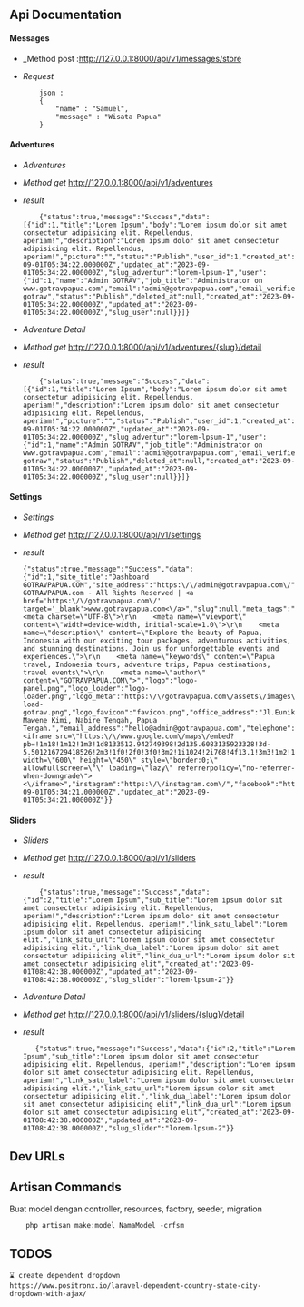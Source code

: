 ## Api Documentation

#### Messages

-   \_Method post :http://127.0.0.1:8000/api/v1/messages/store

-   _Request_

    ```
        json :
        {
            "name" : "Samuel",
            "message" : "Wisata Papua"
        }
    ```

#### Adventures

-   _Adventures_
-   _Method get_ http://127.0.0.1:8000/api/v1/adventures

-   _result_

    ```
        {"status":true,"message":"Success","data":[{"id":1,"title":"Lorem Ipsum","body":"Lorem ipsum dolor sit amet consectetur adipisicing elit. Repellendus, aperiam!","description":"Lorem ipsum dolor sit amet consectetur adipisicing elit. Repellendus, aperiam!","picture":"","status":"Publish","user_id":1,"created_at":"2023-09-01T05:34:22.000000Z","updated_at":"2023-09-01T05:34:22.000000Z","slug_adventur":"lorem-lpsum-1","user":{"id":1,"name":"Admin GOTRAV","job_title":"Administrator on www.gotravpapua.com","email":"admin@gotravpapua.com","email_verified_at":null,"picture":"00.jpg","slug":"admin-gotrav","status":"Publish","deleted_at":null,"created_at":"2023-09-01T05:34:22.000000Z","updated_at":"2023-09-01T05:34:22.000000Z","slug_user":null}}]}
    ```

-   _Adventure Detail_
-   _Method get_ http://127.0.0.1:8000/api/v1/adventures/{slug}/detail

-   _result_

    ```
        {"status":true,"message":"Success","data":[{"id":1,"title":"Lorem Ipsum","body":"Lorem ipsum dolor sit amet consectetur adipisicing elit. Repellendus, aperiam!","description":"Lorem ipsum dolor sit amet consectetur adipisicing elit. Repellendus, aperiam!","picture":"","status":"Publish","user_id":1,"created_at":"2023-09-01T05:34:22.000000Z","updated_at":"2023-09-01T05:34:22.000000Z","slug_adventur":"lorem-lpsum-1","user":{"id":1,"name":"Admin GOTRAV","job_title":"Administrator on www.gotravpapua.com","email":"admin@gotravpapua.com","email_verified_at":null,"picture":"00.jpg","slug":"admin-gotrav","status":"Publish","deleted_at":null,"created_at":"2023-09-01T05:34:22.000000Z","updated_at":"2023-09-01T05:34:22.000000Z","slug_user":null}}]}
    ```

#### Settings

-   _Settings_
-   _Method get_ http://127.0.0.1:8000/api/v1/settings

-   _result_

    ```
    {"status":true,"message":"Success","data":{"id":1,"site_title":"Dashboard GOTRAVPAPUA.COM","site_address":"https:\/\/admin@gotravpapua.com\/","copyright":"2023, GOTRAVPAPUA.com - All Rights Reserved | <a href='https:\/\/gotravpapua.com\/' target='_blank'>www.gotravpapua.com<\/a>","slug":null,"meta_tags":"<meta charset=\"UTF-8\">\r\n    <meta name=\"viewport\" content=\"width=device-width, initial-scale=1.0\">\r\n    <meta name=\"description\" content=\"Explore the beauty of Papua, Indonesia with our exciting tour packages, adventurous activities, and stunning destinations. Join us for unforgettable events and experiences.\">\r\n    <meta name=\"keywords\" content=\"Papua travel, Indonesia tours, adventure trips, Papua destinations, travel events\">\r\n    <meta name=\"author\" content=\"GOTRAVPAPUA.COM\">","logo":"logo-panel.png","logo_loader":"logo-loader.png","logo_meta":"https:\/\/gotravpapua.com\/assets\/images\/pre-load-gotrav.png","logo_favicon":"favicon.png","office_address":"Jl.Eunike Mawene Kimi, Nabire Tengah, Papua Tengah.","email_address":"hello@admin@gotravpapua.com","telephone":"085243800061","google_map_embed":"<iframe src=\"https:\/\/www.google.com\/maps\/embed?pb=!1m18!1m12!1m3!1d8133512.942749398!2d135.6083135923328!3d-5.501216729418526!2m3!1f0!2f0!3f0!3m2!1i1024!2i768!4f13.1!3m3!1m2!1s0x684a0316a5130283%3A0xf0d0324058e7ea8!2sNew%20Guinea!5e0!3m2!1sen!2sid!4v1693062291541!5m2!1sen!2sid\" width=\"600\" height=\"450\" style=\"border:0;\" allowfullscreen=\"\" loading=\"lazy\" referrerpolicy=\"no-referrer-when-downgrade\"><\/iframe>","instagram":"https:\/\/instagram.com\/","facebook":"https:\/\/facebook.com\/","twitter":"https:\/\/twitter.com\/","tiktok":"https:\/\/tiktok.com\/","linkedin":"https:\/\/linkedin.com\/","youtube":"https:\/\/www.youtube.com\/","logo_dashboard_lg_dark":"logo_lg_dark.png","logo_dashboard_sm_dark":"logo_sm_dark.png","logo_dashboard_lg_light":"logo_lg_light.png","logo_dashboard_sm_light":"logo_sm_light.png","created_at":"2023-09-01T05:34:21.000000Z","updated_at":"2023-09-01T05:34:21.000000Z"}}
    ```

#### Sliders

-   _Sliders_
-   _Method get_ http://127.0.0.1:8000/api/v1/sliders

-   _result_

    ```
        {"status":true,"message":"Success","data":{"id":2,"title":"Lorem Ipsum","sub_title":"Lorem ipsum dolor sit amet consectetur adipisicing elit. Repellendus, aperiam!","description":"Lorem ipsum dolor sit amet consectetur adipisicing elit. Repellendus, aperiam!","link_satu_label":"Lorem ipsum dolor sit amet consectetur adipisicing elit.","link_satu_url":"Lorem ipsum dolor sit amet consectetur adipisicing elit.","link_dua_label":"Lorem ipsum dolor sit amet consectetur adipisicing elit","link_dua_url":"Lorem ipsum dolor sit amet consectetur adipisicing elit","created_at":"2023-09-01T08:42:38.000000Z","updated_at":"2023-09-01T08:42:38.000000Z","slug_slider":"lorem-lpsum-2"}}
    ```

-   _Adventure Detail_
-   _Method get_ http://127.0.0.1:8000/api/v1/sliders/{slug}/detail

-   _result_

    ```
       {"status":true,"message":"Success","data":{"id":2,"title":"Lorem Ipsum","sub_title":"Lorem ipsum dolor sit amet consectetur adipisicing elit. Repellendus, aperiam!","description":"Lorem ipsum dolor sit amet consectetur adipisicing elit. Repellendus, aperiam!","link_satu_label":"Lorem ipsum dolor sit amet consectetur adipisicing elit.","link_satu_url":"Lorem ipsum dolor sit amet consectetur adipisicing elit.","link_dua_label":"Lorem ipsum dolor sit amet consectetur adipisicing elit","link_dua_url":"Lorem ipsum dolor sit amet consectetur adipisicing elit","created_at":"2023-09-01T08:42:38.000000Z","updated_at":"2023-09-01T08:42:38.000000Z","slug_slider":"lorem-lpsum-2"}}
    ```

## Dev URLs

## Artisan Commands

Buat model dengan controller, resources, factory, seeder, migration

```
    php artisan make:model NamaModel -crfsm
```

## TODOS

    ⌛ create dependent dropdown
    https://www.positronx.io/laravel-dependent-country-state-city-dropdown-with-ajax/
